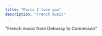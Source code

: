 ```yaml
---
title: "Paris I love you"
description: "French music"
---
```

"French music from Debussy to Connesson"